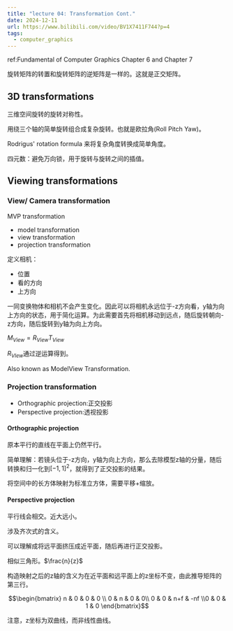 ```yaml
---
title: "lecture 04: Transformation Cont."
date: 2024-12-11
url: https://www.bilibili.com/video/BV1X7411F744?p=4
tags:
  - computer_graphics
---
```


ref:Fundamental of Computer Graphics Chapter 6 and Chapter 7

旋转矩阵的转置和旋转矩阵的逆矩阵是一样的。这就是正交矩阵。

## 3D transformations

三维空间旋转的旋转对称性。

用绕三个轴的简单旋转组合成复杂旋转。也就是欧拉角(Roll Pitch Yaw)。

Rodrigus' rotation formula 来将复杂角度转换成简单角度。

四元数：避免万向锁，用于旋转与旋转之间的插值。

## Viewing transformations

### View/ Camera transformation

MVP transformation

- model transformation
- view transformation
- projection transformation

定义相机：

- 位置
- 看的方向
- 上方向

一同变换物体和相机不会产生变化。因此可以将相机永远位于-z方向看，y轴为向上方向的状态，用于简化运算。为此需要首先将相机移动到远点，随后旋转朝向-z方向，随后旋转到y轴为向上方向。

$M_{View}=R_{View}T_{View}$

$R_{VIew}$通过逆运算得到。

Also known as ModelView Transformation.

### Projection transformation

- Orthographic projection:正交投影
- Perspective projection:透视投影

#### Orthographic projection

原本平行的直线在平面上仍然平行。

简单理解：若镜头位于-z方向，y轴为向上方向，那么去除模型z轴的分量，随后转换和归一化到$[-1,1]^2$，就得到了正交投影的结果。

将空间中的长方体映射为标准立方体，需要平移+缩放。

#### Perspective projection

平行线会相交。近大远小。

涉及齐次式的含义。

可以理解成将远平面挤压成近平面，随后再进行正交投影。

相似三角形。$\frac{n}{z}$

构造映射之后的z轴的含义为在近平面和远平面上的z坐标不变，由此推导矩阵的第三行。

$$\begin{bmatrix} n & 0 & 0 & 0 \\ 0 & n & 0 & 0\\ 0 & 0 & n+f & -nf \\0 & 0 & 1 & 0 \end{bmatrix}$$

注意，z坐标为双曲线，而非线性曲线。
